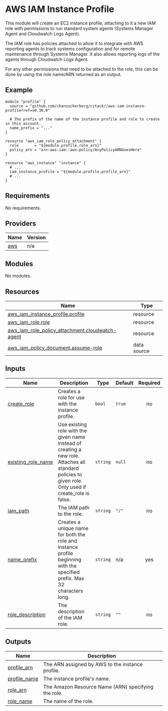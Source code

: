 # AWS IAM Instance Profile

This module will create an EC2 instance profile, attaching to it a new IAM role with permissions to run standard system agents (Systems Manager Agent and Cloudwatch Logs Agent).

The IAM role has policies attached to allow it to integrate with AWS reporting agents to track systems configuration and for remote maintenance through Systems Manager. It also allows reporting logs of the agents through Cloudwatch Logs Agent.

For any other permissions that need to be attached to the role, this can be done by using the role name/ARN returned as an output.

## Example

```hcl
module "profile" {
  source = "github.com/chanzuckerberg/cztack//aws-iam-instance-profile?ref=v0.36.0"

  # The prefix of the name of the instance profile and role to create in this account.
  name_prefix = "..."
}

resource "aws_iam_role_policy_attachment" {
  role       = "${module.profile.role_arn}"
  policy_arn = "arn:aws:iam::aws:policy/AnyPolicyARNGoesHere"
}

resource "aws_instance" "instance" {
  # ...
  iam_instance_profile = "${module.profile.profile_arn}"
  # ...
}
```

<!-- START -->
## Requirements

No requirements.

## Providers

| Name | Version |
|------|---------|
| <a name="provider_aws"></a> [aws](#provider\_aws) | n/a |

## Modules

No modules.

## Resources

| Name | Type |
|------|------|
| [aws_iam_instance_profile.profile](https://registry.terraform.io/providers/hashicorp/aws/latest/docs/resources/iam_instance_profile) | resource |
| [aws_iam_role.role](https://registry.terraform.io/providers/hashicorp/aws/latest/docs/resources/iam_role) | resource |
| [aws_iam_role_policy_attachment.cloudwatch-agent](https://registry.terraform.io/providers/hashicorp/aws/latest/docs/resources/iam_role_policy_attachment) | resource |
| [aws_iam_policy_document.assume-role](https://registry.terraform.io/providers/hashicorp/aws/latest/docs/data-sources/iam_policy_document) | data source |

## Inputs

| Name | Description | Type | Default | Required |
|------|-------------|------|---------|:--------:|
| <a name="input_create_role"></a> [create\_role](#input\_create\_role) | Creates a role for use with the instance profile. | `bool` | `true` | no |
| <a name="input_existing_role_name"></a> [existing\_role\_name](#input\_existing\_role\_name) | Use existing role with the given name instead of creating a new role. Attaches all standard policies to given role. Only used if create\_role is false. | `string` | `null` | no |
| <a name="input_iam_path"></a> [iam\_path](#input\_iam\_path) | The IAM path to the role. | `string` | `"/"` | no |
| <a name="input_name_prefix"></a> [name\_prefix](#input\_name\_prefix) | Creates a unique name for both the role and instance profile beginning with the specified prefix. Max 32 characters long. | `string` | n/a | yes |
| <a name="input_role_description"></a> [role\_description](#input\_role\_description) | The description of the IAM role. | `string` | `""` | no |

## Outputs

| Name | Description |
|------|-------------|
| <a name="output_profile_arn"></a> [profile\_arn](#output\_profile\_arn) | The ARN assigned by AWS to the instance profile. |
| <a name="output_profile_name"></a> [profile\_name](#output\_profile\_name) | The instance profile's name. |
| <a name="output_role_arn"></a> [role\_arn](#output\_role\_arn) | The Amazon Resource Name (ARN) specifying the role. |
| <a name="output_role_name"></a> [role\_name](#output\_role\_name) | The name of the role. |
<!-- END -->

